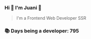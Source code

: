 ### Hi 👋 I&#39;m Juani 🦁

> I&#39;m a Frontend Web Developer SSR

### 📚 Days being a developer: 795
